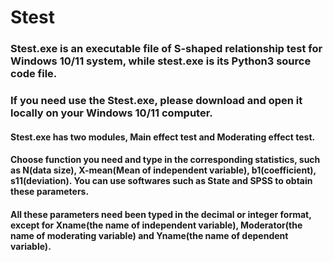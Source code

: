 # Stest
### Stest.exe is an executable file of S-shaped relationship test for Windows 10/11 system, while stest.exe is its Python3 source code file.
### If you need use the Stest.exe, please download and open it locally on your Windows 10/11 computer.
#### Stest.exe has two modules, $\textbf{Main effect test}$ and $\textbf{Moderating effect test}$. 
#### Choose function you need and type in the corresponding statistics, such as $\textbf{N}$(data size), $\textbf{X-mean}$(Mean of independent variable), $\textbf{b1}$(coefficient), $\textbf{s11}$(deviation). You can use softwares such as $\textbf{State}$ and $\textbf{SPSS}$ to obtain these parameters.
#### All these parameters need been typed in the decimal or integer format, except for $\textbf{Xname}$(the name of independent variable), $\textbf{Moderator}$(the name of moderating variable) and $\textbf{Yname}$(the name of dependent variable).
